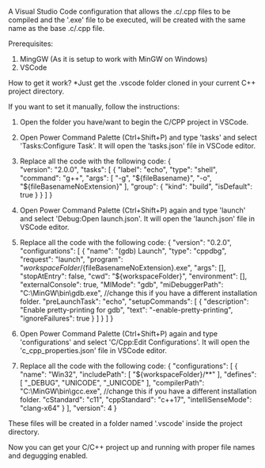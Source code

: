 A Visual Studio Code configuration that allows the .c/.cpp files to be compiled and the '.exe' file to be executed, will be created with the same name as the base .c/.cpp file.

Prerequisites:
1. MingGW (As it is setup to work with MinGW on Windows)
2. VSCode

How to get it work?
*Just get the .vscode folder cloned in your current C++ project directory.

If you want to set it manually, follow the instructions:
1. Open the folder you have/want to begin the C/CPP project in VSCode.
2. Open Power Command Palette (Ctrl+Shift+P) and type 'tasks' and select 'Tasks:Configure Task'. It will open the 'tasks.json' file in VSCode editor.
3. Replace all the code with the following code:
        {            
            "version": "2.0.0",
            "tasks": [
                {
                    "label": "echo",
                    "type": "shell",
                    "command": "g++",
                    "args": [
                        "-g", "${fileBasename}", "-o", "${fileBasenameNoExtension}"
                    ],
                    "group": {
                        "kind": "build",
                        "isDefault": true
                    }
                }
            ]
        }

4. Open Power Command Palette (Ctrl+Shift+P) again and type 'launch' and select 'Debug:Open launch.json'. It will open the 'launch.json' file in VSCode editor.
5. Replace all the code with the following code:
        {
            "version": "0.2.0",
            "configurations": [
                {
                    "name": "(gdb) Launch",
                    "type": "cppdbg",
                    "request": "launch",
                    "program": "${workspaceFolder}/${fileBasenameNoExtension}.exe",
                    "args": [],
                    "stopAtEntry": false,
                    "cwd": "${workspaceFolder}",
                    "environment": [],
                    "externalConsole": true,
                    "MIMode": "gdb",
                    "miDebuggerPath": "C:\\MinGW\\bin\\gdb.exe", //change this if you have a different installation folder.
                    "preLaunchTask": "echo",
                    "setupCommands": [
                        {
                            "description": "Enable pretty-printing for gdb",
                            "text": "-enable-pretty-printing",
                            "ignoreFailures": true
                        }
                    ]
                }
            ]
        }

6. Open Power Command Palette (Ctrl+Shift+P) again and type 'configurations' and select 'C/Cpp:Edit Configurations'. It will open the 'c_cpp_properties.json' file in VSCode editor.
7. Replace all the code with the following code:
        {
            "configurations": [
                {
                    "name": "Win32",
                    "includePath": [
                        "${workspaceFolder}/**"
                    ],
                    "defines": [
                        "_DEBUG",
                        "UNICODE",
                        "_UNICODE"
                    ],
                    "compilerPath": "C:\\MinGW\\bin\\gcc.exe", //change this if you have a different installation folder.
                    "cStandard": "c11",
                    "cppStandard": "c++17",
                    "intelliSenseMode": "clang-x64"
                }
            ],
            "version": 4
        }

These files will be created in a folder named '.vscode' inside the project directory.

Now you can get your C/C++ project up and running with proper file names and degugging enabled.
